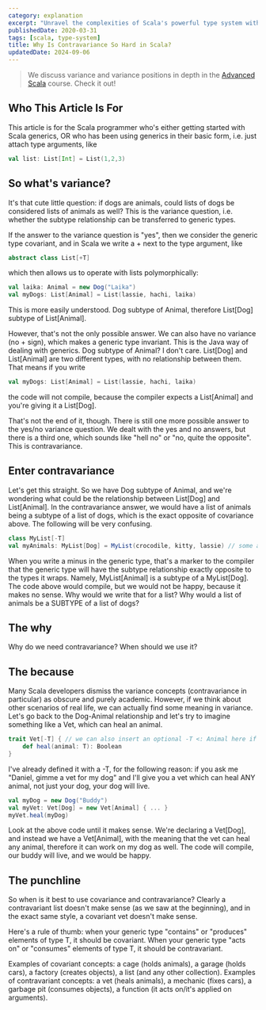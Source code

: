 ```yaml
---
category: explanation
excerpt: "Unravel the complexities of Scala's powerful type system with our deep dive into contravariance: we simplify and demystify its challenging aspects"
publishedDate: 2020-03-31
tags: [scala, type-system]
title: Why Is Contravariance So Hard in Scala?
updatedDate: 2024-09-06
---
```


> We discuss variance and variance positions in depth in the [Advanced Scala](/courses/advanced-scala) course. Check it out!

## Who This Article Is For

This article is for the Scala programmer who's either getting started with Scala generics, OR who has been using generics in their basic form, i.e. just attach type arguments, like

```scala
val list: List[Int] = List(1,2,3)
```

## So what's variance?

It's that cute little question: if dogs are animals, could lists of dogs be considered lists of animals as well? This is the variance question, i.e. whether the subtype relationship can be transferred to generic types.

If the answer to the variance question is "yes", then we consider the generic type covariant, and in Scala we write a + next to the type argument, like

```scala
abstract class List[+T]
```

which then allows us to operate with lists polymorphically:

```scala
val laika: Animal = new Dog("Laika")
val myDogs: List[Animal] = List(lassie, hachi, laika)
```

This is more easily understood. Dog subtype of Animal, therefore List[Dog] subtype of List[Animal].

However, that's not the only possible answer. We can also have no variance (no + sign), which makes a generic type invariant. This is the Java way of dealing with generics. Dog subtype of Animal? I don't care. List[Dog] and List[Animal] are two different types, with no relationship between them. That means if you write

```scala
val myDogs: List[Animal] = List(lassie, hachi, laika)
```

the code will not compile, because the compiler expects a List[Animal] and you're giving it a List[Dog].

That's not the end of it, though. There is still one more possible answer to the yes/no variance question. We dealt with the yes and no answers, but there is a third one, which sounds like "hell no" or "no, quite the opposite". This is contravariance.

## Enter contravariance

Let's get this straight. So we have Dog subtype of Animal, and we're wondering what could be the relationship between List[Dog] and List[Animal]. In the contravariance answer, we would have a list of animals being a subtype of a list of dogs, which is the exact opposite of covariance above. The following will be very confusing.

```scala
class MyList[-T]
val myAnimals: MyList[Dog] = MyList(crocodile, kitty, lassie) // some animals
```

When you write a minus in the generic type, that's a marker to the compiler that the generic type will have the subtype relationship exactly opposite to the types it wraps. Namely, MyList[Animal] is a subtype of a MyList[Dog]. The code above would compile, but we would not be happy, because it makes no sense. Why would we write that for a list? Why would a list of animals be a SUBTYPE of a list of dogs?

## The why

Why do we need contravariance? When should we use it?

## The because

Many Scala developers dismiss the variance concepts (contravariance in particular) as obscure and purely academic. However, if we think about other scenarios of real life, we can actually find some meaning in variance. Let's go back to the Dog-Animal relationship and let's try to imagine something like a Vet, which can heal an animal.

```scala
trait Vet[-T] { // we can also insert an optional -T <: Animal here if we wanted to impose a type constraint
    def heal(animal: T): Boolean
}
```

I've already defined it with a -T, for the following reason: if you ask me "Daniel, gimme a vet for my dog" and I'll give you a vet which can heal ANY animal, not just your dog, your dog will live.

```scala
val myDog = new Dog("Buddy")
val myVet: Vet[Dog] = new Vet[Animal] { ... }
myVet.heal(myDog)
```

Look at the above code until it makes sense. We're declaring a Vet[Dog], and instead we have a Vet[Animal], with the meaning that the vet can heal any animal, therefore it can work on my dog as well. The code will compile, our buddy will live, and we would be happy.

## The punchline

So when is it best to use covariance and contravariance? Clearly a contravariant list doesn't make sense (as we saw at the beginning), and in the exact same style, a covariant vet doesn't make sense.

Here's a rule of thumb: when your generic type "contains" or "produces" elements of type T, it should be covariant. When your generic type "acts on" or "consumes" elements of type T, it should be contravariant.

Examples of covariant concepts: a cage (holds animals), a garage (holds cars), a factory (creates objects), a list (and any other collection).
Examples of contravariant concepts: a vet (heals animals), a mechanic (fixes cars), a garbage pit (consumes objects), a function (it acts on/it's applied on arguments).
